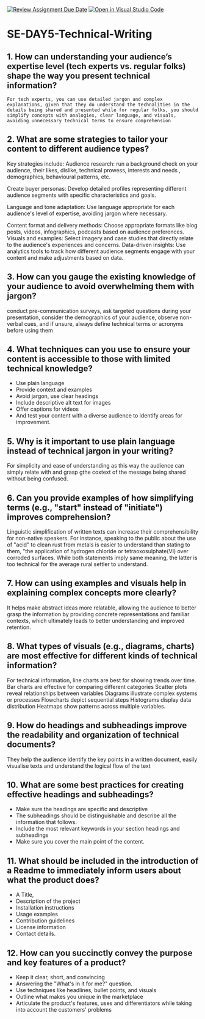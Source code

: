 [![Review Assignment Due Date](https://classroom.github.com/assets/deadline-readme-button-22041afd0340ce965d47ae6ef1cefeee28c7c493a6346c4f15d667ab976d596c.svg)](https://classroom.github.com/a/zsAR-pyY)
[![Open in Visual Studio Code](https://classroom.github.com/assets/open-in-vscode-2e0aaae1b6195c2367325f4f02e2d04e9abb55f0b24a779b69b11b9e10269abc.svg)](https://classroom.github.com/online_ide?assignment_repo_id=18441854&assignment_repo_type=AssignmentRepo)
# SE-DAY5-Technical-Writing
## 1. How can understanding your audience’s expertise level (tech experts vs. regular folks) shape the way you present technical information?

    For tech experts, you can use detailed jargon and complex explanations, given that they do understand the technalities in the details being shared and presented while for regular folks, you should simplify concepts with analogies, clear language, and visuals, avoiding unnecessary technical terms to ensure comprehension
## 2. What are some strategies to tailor your content to different audience types?
 
Key strategies include:
Audience research: run a  background check on your audience, their likes, dislike, technical prowess, interests and needs , demographics, behavioural patterns, etc. 

Create buyer personas: Develop detailed profiles representing different audience segments with specific characteristics and goals. 

Language and tone adaptation: Use language appropriate for each audience's level of expertise, avoiding jargon where necessary. 

Content format and delivery methods: Choose appropriate formats like blog posts, videos, infographics, podcasts based on audience preferences. 
Visuals and examples: Select imagery and case studies that directly relate to the audience's experiences and concerns. 
Data-driven insights: Use analytics tools to track how different audience segments engage with your content and make adjustments based on data. 

## 3. How can you gauge the existing knowledge of your audience to avoid overwhelming them with jargon?

conduct pre-communication surveys, ask targeted questions during your presentation, consider the demographics of your audience, observe non-verbal cues, and if unsure, always define technical terms or acronyms before using them

## 4. What techniques can you use to ensure your content is accessible to those with limited technical knowledge?
 - Use plain language
 - Provide context and examples
 - Avoid jargon, use clear headings
 - Include descriptive alt text for images
 - Offer captions for videos
 - And test your content with a diverse audience to identify areas for improvement. 

## 5. Why is it important to use plain language instead of technical jargon in your writing?

For simplicity and ease of understanding as this way the audience can simply relate with and grasp gthe coxtext of the message being shared without being confused. 
## 6. Can you provide examples of how simplifying terms (e.g., "start" instead of "initiate") improves comprehension?

Linguistic simplification of written texts can increase their comprehensibility for non-native speakers. For instance, speaking to the public about the use of "acid" to clean rust from metals is easier to understand than stating to them, "the application of hydrogen chloride or tetraoxosulphate(VI) over corroded surfaces. While both statements imply same meaning, the latter is too technical for the average rural settler to understand. 

## 7. How can using examples and visuals help in explaining complex concepts more clearly?
It helps make abstract ideas more relatable, allowing the audience to better grasp the information by providing concrete representations and familiar contexts, which ultimately leads to better understanding and improved retention. 
## 8. What types of visuals (e.g., diagrams, charts) are most effective for different kinds of technical information?

For technical information, line charts are best for showing trends over time.
Bar charts are effective for comparing different categories
Scatter plots reveal relationships between variables
Diagrams illustrate complex systems or processes
Flowcharts depict sequential steps
Histograms display data distribution
Heatmaps show patterns across multiple variables.  

## 9. How do headings and subheadings improve the readability and organization of technical documents?

They help the audience identify the key points in a written document, easily visualise texts and understand the logical flow of the text


## 10. What are some best practices for creating effective headings and subheadings?

- Make sure the headings are specific and descriptive
- The subheadings should be distinguishable and describe all the information that follows. 
- Include the most relevant keywords in your section headings and subheadings
- Make sure you cover the main point of the content.


## 11. What should be included in the introduction of a Readme to immediately inform users about what the product does?

- A Title,
- Description of the project
- Installation instructions
- Usage examples
- Contribution guidelines
- License information
- Contact details. 

## 12. How can you succinctly convey the purpose and key features of a product?

 - Keep it clear, short, and convincing
 - Answering the "What's in it for me?" question.
 - Use techniques like headlines, bullet points, and visuals
 - Outline what makes you unique in the marketplace
 - Articulate the product's features, uses and differentiators while taking into account the customers' problems


